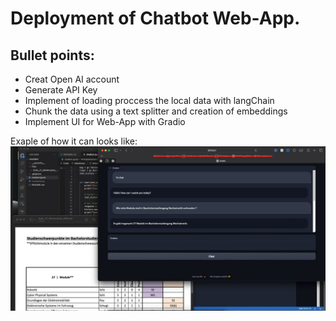 # Deployment of Chatbot Web-App. 
## Bullet points:
- Creat Open AI account 
- Generate API Key
- Implement of loading proccess the local data with langChain
- Chunk the data using a text splitter and creation of embeddings
- Implement UI for  Web-App with Gradio


Exaple of how it can looks like:
![Alt text](image.png)